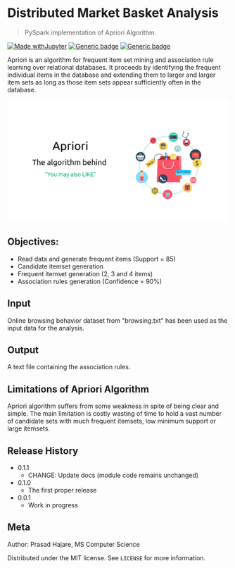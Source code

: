 # Distributed Market Basket Analysis
> PySpark implementation of Apriori Algorithm.

[![Made withJupyter](https://img.shields.io/badge/Made%20with-Jupyter-orange?style=for-the-badge&logo=Jupyter)](https://jupyter.org/try)
[![Generic badge](https://img.shields.io/badge/Framework-PySpark-red.svg)](https://shields.io/)
[![Generic badge](https://img.shields.io/badge/Written%20in-Python-green.svg)](https://shields.io/)

Apriori is an algorithm for frequent item set mining and association rule learning over relational databases. It proceeds by identifying the frequent individual items in the database and extending them to larger and larger item sets as long as those item sets appear sufficiently often in the database.

![](Apriori_image.png)

## Objectives:
* Read data and generate frequent items (Support = 85)
* Candidate itemset generation
* Frequent itemset generation (2, 3 and 4 items)
* Association rules generation (Confidence = 90%)

## Input
Online browsing behavior dataset from "browsing.txt" has been used as the input data for the analysis.

## Output

A text file containing the association rules.

## Limitations of Apriori Algorithm

Apriori algorithm suffers from some weakness in spite of being clear and simple. The main limitation is costly wasting of time to hold a vast number of candidate sets with much frequent itemsets, low minimum support or large itemsets.

## Release History

* 0.1.1
    * CHANGE: Update docs (module code remains unchanged)
* 0.1.0
    * The first proper release
* 0.0.1
    * Work in progress

## Meta

Author: Prasad Hajare, MS Computer Science


Distributed under the MIT license. See ``LICENSE`` for more information.


<!-- Markdown link & img dfn's -->
[npm-image]: https://img.shields.io/npm/v/datadog-metrics.svg?style=flat-square
[npm-url]: https://npmjs.org/package/datadog-metrics
[npm-downloads]: https://img.shields.io/npm/dm/datadog-metrics.svg?style=flat-square
[travis-image]: https://img.shields.io/travis/dbader/node-datadog-metrics/master.svg?style=flat-square
[travis-url]: https://travis-ci.org/dbader/node-datadog-metrics
[wiki]: https://github.com/yourname/yourproject/wiki
